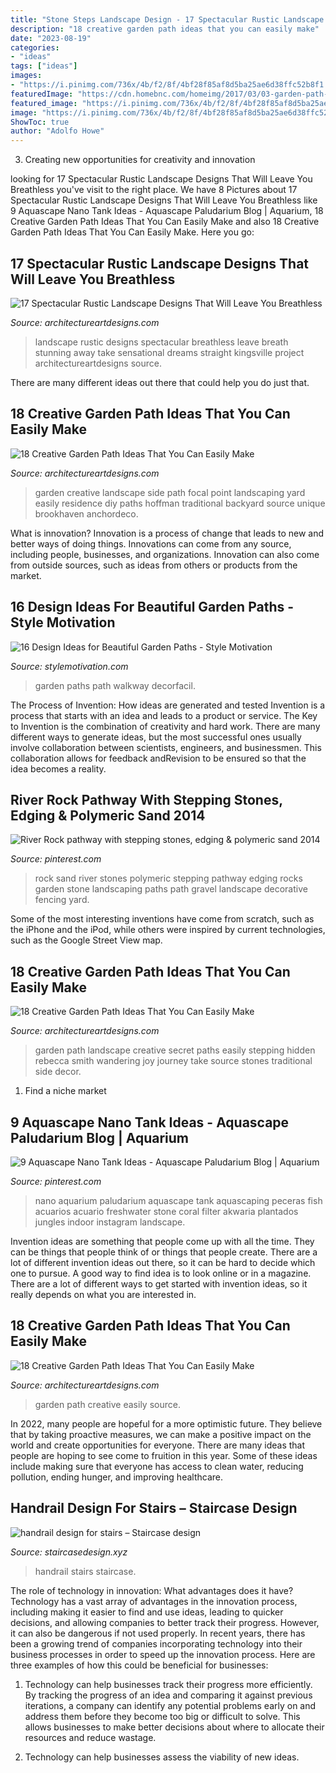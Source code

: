 ```yaml
---
title: "Stone Steps Landscape Design - 17 Spectacular Rustic Landscape Designs That Will Leave You Breathless"
description: "18 creative garden path ideas that you can easily make"
date: "2023-08-19"
categories:
- "ideas"
tags: ["ideas"]
images:
- "https://i.pinimg.com/736x/4b/f2/8f/4bf28f85af8d5ba25ae6d38ffc52b8f1.jpg"
featuredImage: "https://cdn.homebnc.com/homeimg/2017/03/03-garden-path-walkway-ideas-homebnc.jpg"
featured_image: "https://i.pinimg.com/736x/4b/f2/8f/4bf28f85af8d5ba25ae6d38ffc52b8f1.jpg"
image: "https://i.pinimg.com/736x/4b/f2/8f/4bf28f85af8d5ba25ae6d38ffc52b8f1.jpg"
ShowToc: true
author: "Adolfo Howe"
---
```



3. Creating new opportunities for creativity and innovation 

	

		
looking for 17 Spectacular Rustic Landscape Designs That Will Leave You Breathless you've visit to the right place. We have 8 Pictures about 17 Spectacular Rustic Landscape Designs That Will Leave You Breathless like 9 Aquascape Nano Tank Ideas - Aquascape Paludarium Blog | Aquarium, 18 Creative Garden Path Ideas That You Can Easily Make and also 18 Creative Garden Path Ideas That You Can Easily Make. Here you go:
		
    
## 17 Spectacular Rustic Landscape Designs That Will Leave You Breathless

<img loading=lazy src="https://www.architectureartdesigns.com/wp-content/uploads/2015/08/17-Spectacular-Rustic-Landscape-Designs-That-Will-Leave-You-Breathless-4.jpg" onerror="this.onerror=null;this.src='https://tse2.mm.bing.net/th?id=OIP.meT-yNOSxSwOCN3GS_k0rwHaLI&amp;pid=15.1';" alt="17 Spectacular Rustic Landscape Designs That Will Leave You Breathless">

_Source: architectureartdesigns.com_

>landscape rustic designs spectacular breathless leave breath stunning away take sensational dreams straight kingsville project architectureartdesigns source. 

	

There are many different ideas out there that could help you do just that.

    
## 18 Creative Garden Path Ideas That You Can Easily Make

<img loading=lazy src="https://www.architectureartdesigns.com/wp-content/uploads/2016/05/4-26.jpg" onerror="this.onerror=null;this.src='https://tse2.mm.bing.net/th?id=OIP.70jcyKyf4MNgBuGiyb4-mAHaJ4&amp;pid=15.1';" alt="18 Creative Garden Path Ideas That You Can Easily Make">

_Source: architectureartdesigns.com_

>garden creative landscape side path focal point landscaping yard easily residence diy paths hoffman traditional backyard source unique brookhaven anchordeco. 

	

What is innovation?
Innovation is a process of change that leads to new and better ways of doing things. Innovations can come from any source, including people, businesses, and organizations. Innovation can also come from outside sources, such as ideas from others or products from the market.

    
## 16 Design Ideas For Beautiful Garden Paths - Style Motivation

<img loading=lazy src="https://cdn.homebnc.com/homeimg/2017/03/03-garden-path-walkway-ideas-homebnc.jpg" onerror="this.onerror=null;this.src='https://tse2.mm.bing.net/th?id=OIP.g9TboAADUzNH7oQNolEiZAHaLI&amp;pid=15.1';" alt="16 Design Ideas for Beautiful Garden Paths - Style Motivation">

_Source: stylemotivation.com_

>garden paths path walkway decorfacil. 

	

The Process of Invention: How ideas are generated and tested
Invention is a process that starts with an idea and leads to a product or service. The Key to Invention is the combination of creativity and hard work. There are many different ways to generate ideas, but the most successful ones usually involve collaboration between scientists, engineers, and businessmen. This collaboration allows for feedback andRevision to be ensured so that the idea becomes a reality.

    
## River Rock Pathway With Stepping Stones, Edging &amp; Polymeric Sand 2014

<img loading=lazy src="https://s-media-cache-ak0.pinimg.com/736x/b8/ac/a7/b8aca75e95ae3bf375975eb22eb2f450.jpg" onerror="this.onerror=null;this.src='https://tse1.mm.bing.net/th?id=OIP.gKtM9JhFgaaHX3bIwJtz9wHaJ4&amp;pid=15.1';" alt="River Rock pathway with stepping stones, edging &amp; polymeric sand 2014">

_Source: pinterest.com_

>rock sand river stones polymeric stepping pathway edging rocks garden stone landscaping paths path gravel landscape decorative fencing yard. 

	

Some of the most interesting inventions have come from scratch, such as the iPhone and the iPod, while others were inspired by current technologies, such as the Google Street View map.

    
## 18 Creative Garden Path Ideas That You Can Easily Make

<img loading=lazy src="https://www.architectureartdesigns.com/wp-content/uploads/2016/05/16-23.jpg" onerror="this.onerror=null;this.src='https://tse1.mm.bing.net/th?id=OIP.zR0whuEE170LVDa6HgfmlAHaLI&amp;pid=15.1';" alt="18 Creative Garden Path Ideas That You Can Easily Make">

_Source: architectureartdesigns.com_

>garden path landscape creative secret paths easily stepping hidden rebecca smith wandering joy journey take source stones traditional side decor. 

	

1. Find a niche market 

    
## 9 Aquascape Nano Tank Ideas - Aquascape Paludarium Blog | Aquarium

<img loading=lazy src="https://i.pinimg.com/736x/4b/f2/8f/4bf28f85af8d5ba25ae6d38ffc52b8f1.jpg" onerror="this.onerror=null;this.src='https://tse1.mm.bing.net/th?id=OIP.F4639r5nDzcN8J_ea0PFsQHaI0&amp;pid=15.1';" alt="9 Aquascape Nano Tank Ideas - Aquascape Paludarium Blog | Aquarium">

_Source: pinterest.com_

>nano aquarium paludarium aquascape tank aquascaping peceras fish acuarios acuario freshwater stone coral filter akwaria plantados jungles indoor instagram landscape. 

	

Invention ideas are something that people come up with all the time. They can be things that people think of or things that people create. There are a lot of different invention ideas out there, so it can be hard to decide which one to pursue. A good way to find idea is to look online or in a magazine. There are a lot of different ways to get started with invention ideas, so it really depends on what you are interested in.

    
## 18 Creative Garden Path Ideas That You Can Easily Make

<img loading=lazy src="https://www.architectureartdesigns.com/wp-content/uploads/2016/05/1-26.jpg" onerror="this.onerror=null;this.src='https://tse2.mm.bing.net/th?id=OIP.-kD94B89xws6fi0HhV2xTgDHEs&amp;pid=15.1';" alt="18 Creative Garden Path Ideas That You Can Easily Make">

_Source: architectureartdesigns.com_

>garden path creative easily source. 

	

In 2022, many people are hopeful for a more optimistic future. They believe that by taking proactive measures, we can make a positive impact on the world and create opportunities for everyone. There are many ideas that people are hoping to see come to fruition in this year. Some of these ideas include making sure that everyone has access to clean water, reducing pollution, ending hunger, and improving healthcare.

    
## Handrail Design For Stairs – Staircase Design

<img loading=lazy src="http://staircasedesign.xyz/wp-content/uploads/2017/05/handrail-design-for-stairs_0.jpg" onerror="this.onerror=null;this.src='https://tse3.mm.bing.net/th?id=OIP.kV_jGT0xXFqDs0SxUf1ggAHaK4&amp;pid=15.1';" alt="handrail design for stairs – Staircase design">

_Source: staircasedesign.xyz_

>handrail stairs staircase. 

	

The role of technology in innovation: What advantages does it have?
Technology has a vast array of advantages in the innovation process, including making it easier to find and use ideas, leading to quicker decisions, and allowing companies to better track their progress. However, it can also be dangerous if not used properly. In recent years, there has been a growing trend of companies incorporating technology into their business processes in order to speed up the innovation process. Here are three examples of how this could be beneficial for businesses: 
1) Technology can help businesses track their progress more efficiently. By tracking the progress of an idea and comparing it against previous iterations, a company can identify any potential problems early on and address them before they become too big or difficult to solve. This allows businesses to make better decisions about where to allocate their resources and reduce wastage. 

2) Technology can help businesses assess the viability of new ideas.

